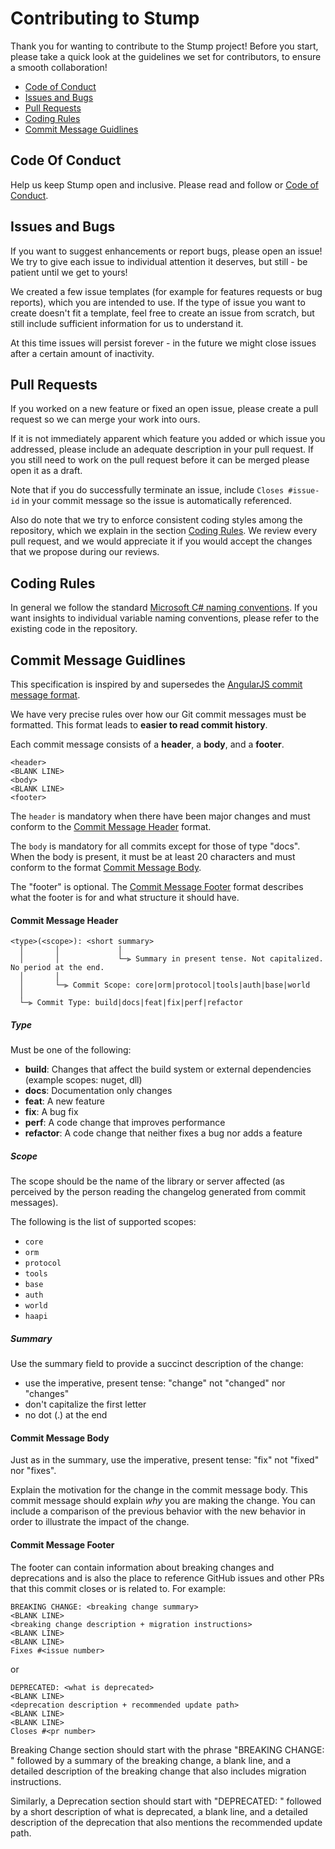 # Contributing to Stump

Thank you for wanting to contribute to the Stump project! Before you start, please take a quick look at the guidelines we set for contributors, to ensure a smooth collaboration!

- [Code of Conduct](#coc)
- [Issues and Bugs](#issue)
- [Pull Requests](#pull)
- [Coding Rules](#rules)
- [Commit Message Guidlines](#commit)

## <a name="coc"></a> Code Of Conduct

Help us keep Stump open and inclusive.
Please read and follow or [Code of Conduct][coc].

## <a name="issue"></a> Issues and Bugs

If you want to suggest enhancements or report bugs, please open an issue! We try to give each issue to individual attention it deserves, but still - be patient until we get to yours!

We created a few issue templates (for example for features requests or bug reports), which you are intended to use. If the type of issue you want to create doesn't fit a template, feel free to create an issue from scratch, but still include sufficient information for us to understand it.

At this time issues will persist forever - in the future we might close issues after a certain amount of inactivity.

## <a name="pull"></a> Pull Requests

If you worked on a new feature or fixed an open issue, please create a pull request so we can merge your work into ours.

If it is not immediately apparent which feature you added or which issue you addressed, please include an adequate description in your pull request. If you still need to work on the pull request before it can be merged please open it as a draft.

Note that if you do successfully terminate an issue, include `Closes #issue-id` in your commit message so the issue is automatically referenced.

Also do note that we try to enforce consistent coding styles among the repository, which we explain in the section [Coding Rules](#rules). We review every pull request, and we would appreciate it if you would accept the changes that we propose during our reviews.

## <a name="rules"></a> Coding Rules

In general we follow the standard [Microsoft C# naming conventions][nc]. If you want insights to individual variable naming conventions, please refer to the existing code in the repository.

## <a name="commit"></a> Commit Message Guidlines

This specification is inspired by and supersedes the [AngularJS commit message format][angular].

We have very precise rules over how our Git commit messages must be formatted.
This format leads to **easier to read commit history**.

Each commit message consists of a **header**, a **body**, and a **footer**.

```
<header>
<BLANK LINE>
<body>
<BLANK LINE>
<footer>
```

The `header` is mandatory when there have been major changes and must conform to the [Commit Message Header](#commit-header) format.

The `body` is mandatory for all commits except for those of type "docs".
When the body is present, it must be at least 20 characters and must conform to the format [Commit Message Body](#commit-body).

The "footer" is optional. The [Commit Message Footer](#commit-footer) format describes what the footer is for and what structure it should have.

#### <a name="commit-header"></a>Commit Message Header

```
<type>(<scope>): <short summary>
  │       │             │
  │       │             └─⫸ Summary in present tense. Not capitalized. No period at the end.
  │       │
  │       └─⫸ Commit Scope: core|orm|protocol|tools|auth|base|world
  │
  └─⫸ Commit Type: build|docs|feat|fix|perf|refactor
```
##### Type

Must be one of the following:

* **build**: Changes that affect the build system or external dependencies (example scopes: nuget, dll)
* **docs**: Documentation only changes
* **feat**: A new feature
* **fix**: A bug fix
* **perf**: A code change that improves performance
* **refactor**: A code change that neither fixes a bug nor adds a feature

##### Scope

The scope should be the name of the library or server affected (as perceived by the person reading the changelog generated from commit messages).

The following is the list of supported scopes:

* `core`
* `orm`
* `protocol`
* `tools`
* `base`
* `auth`
* `world`
* `haapi`

##### Summary

Use the summary field to provide a succinct description of the change:

* use the imperative, present tense: "change" not "changed" nor "changes"
* don't capitalize the first letter
* no dot (.) at the end


#### <a name="commit-body"></a>Commit Message Body

Just as in the summary, use the imperative, present tense: "fix" not "fixed" nor "fixes".

Explain the motivation for the change in the commit message body. This commit message should explain _why_ you are making the change.
You can include a comparison of the previous behavior with the new behavior in order to illustrate the impact of the change.


#### <a name="commit-footer"></a>Commit Message Footer

The footer can contain information about breaking changes and deprecations and is also the place to reference GitHub issues and other PRs that this commit closes or is related to.
For example:

```
BREAKING CHANGE: <breaking change summary>
<BLANK LINE>
<breaking change description + migration instructions>
<BLANK LINE>
<BLANK LINE>
Fixes #<issue number>
```

or

```
DEPRECATED: <what is deprecated>
<BLANK LINE>
<deprecation description + recommended update path>
<BLANK LINE>
<BLANK LINE>
Closes #<pr number>
```

Breaking Change section should start with the phrase "BREAKING CHANGE: " followed by a summary of the breaking change, a blank line, and a detailed description of the breaking change that also includes migration instructions.

Similarly, a Deprecation section should start with "DEPRECATED: " followed by a short description of what is deprecated, a blank line, and a detailed description of the deprecation that also mentions the recommended update path.

[coc]: CODE_OF_CONDUCT.md
[nc]: https://docs.microsoft.com/en-us/dotnet/standard/design-guidelines/general-naming-conventions
[angular]: https://docs.google.com/document/d/1QrDFcIiPjSLDn3EL15IJygNPiHORgU1_OOAqWjiDU5Y/edit#